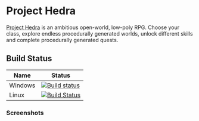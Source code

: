 # Project Hedra #

[Project Hedra](https://store.steampowered.com/app/1009960/) is an ambitious open-world, low-poly RPG. Choose your class, explore endless procedurally generated worlds, unlock different skills and complete procedurally generated quests.

## Build Status
Name | Status
--- | ---
Windows | [![Build status](https://dev.azure.com/maxilevi/maxilevi/_apis/build/status/Project%20Hedra%20CI%20-%20Windows)](https://dev.azure.com/maxilevi/maxilevi/_build/latest?definitionId=3)
Linux | [![Build Status](https://dev.azure.com/maxilevi/maxilevi/_apis/build/status/Project%20Hedra%20CI%20-%20Linux)](https://dev.azure.com/maxilevi/maxilevi/_build/latest?definitionId=5)

### Screenshots